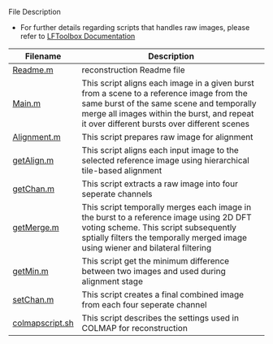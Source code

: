 File Description
- For further details regarding scripts that handles raw images, please refer to [LFToolbox Documentation](https://github.com/doda42/LFToolbox/blob/master/LFToolbox.pdf)

| Filename | Description |  
| ---------| ----------- |
| [Readme.m](../reconstruction/Readme.md) | reconstruction Readme file |
| [Main.m](../reconstruction//Main.m) | This script aligns each image in a given burst from a scene to a reference image from the same burst of the same scene and temporally merge all images within the burst, and repeat it over different bursts over different scenes |
| [Alignment.m](../reconstruction//Alignment.m) | This script prepares raw image for alignment |
| [getAlign.m](../reconstruction//getAlign.m) | This script aligns each input image to the selected reference image using hierarchical tile-based alignment |
| [getChan.m](../reconstruction//getChan.m) | This script extracts a raw image into four seperate channels |
| [getMerge.m](../reconstruction//getMerge.m) | This script temporally merges each image in the burst to a reference image using 2D DFT voting scheme. This script subsequently sptially filters the temporally merged image using wiener and bilateral filtering |
| [getMin.m](../reconstruction//getMin.m) | This script get the minimum difference between two images and used during alignment stage |
| [setChan.m](../reconstruction//setChan.m) | This script creates a final combined image from each four seperate channel |
| [colmapscript.sh](../reconstruction//colmapscript.sh) | This script describes the settings used in COLMAP for reconstruction |
